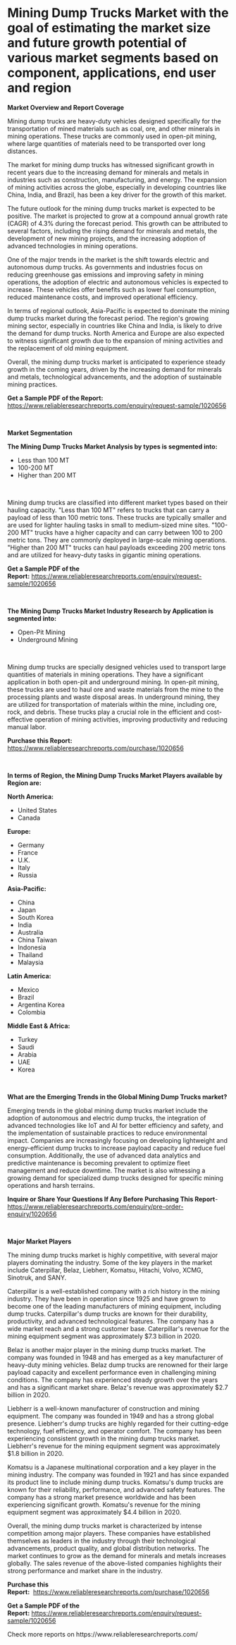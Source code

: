 <p><h1>Mining Dump Trucks Market with the goal of estimating the market size and future growth potential of various market segments based on component, applications, end user and region</h1></p><p><strong>Market Overview and Report Coverage</strong></p>
<p><p>Mining dump trucks are heavy-duty vehicles designed specifically for the transportation of mined materials such as coal, ore, and other minerals in mining operations. These trucks are commonly used in open-pit mining, where large quantities of materials need to be transported over long distances.</p><p>The market for mining dump trucks has witnessed significant growth in recent years due to the increasing demand for minerals and metals in industries such as construction, manufacturing, and energy. The expansion of mining activities across the globe, especially in developing countries like China, India, and Brazil, has been a key driver for the growth of this market.</p><p>The future outlook for the mining dump trucks market is expected to be positive. The market is projected to grow at a compound annual growth rate (CAGR) of 4.3% during the forecast period. This growth can be attributed to several factors, including the rising demand for minerals and metals, the development of new mining projects, and the increasing adoption of advanced technologies in mining operations.</p><p>One of the major trends in the market is the shift towards electric and autonomous dump trucks. As governments and industries focus on reducing greenhouse gas emissions and improving safety in mining operations, the adoption of electric and autonomous vehicles is expected to increase. These vehicles offer benefits such as lower fuel consumption, reduced maintenance costs, and improved operational efficiency.</p><p>In terms of regional outlook, Asia-Pacific is expected to dominate the mining dump trucks market during the forecast period. The region's growing mining sector, especially in countries like China and India, is likely to drive the demand for dump trucks. North America and Europe are also expected to witness significant growth due to the expansion of mining activities and the replacement of old mining equipment.</p><p>Overall, the mining dump trucks market is anticipated to experience steady growth in the coming years, driven by the increasing demand for minerals and metals, technological advancements, and the adoption of sustainable mining practices.</p></p>
<p><strong>Get a Sample PDF of the Report:</strong> <a href="https://www.reliableresearchreports.com/enquiry/request-sample/1020656">https://www.reliableresearchreports.com/enquiry/request-sample/1020656</a></p>
<p>&nbsp;</p>
<p><strong>Market Segmentation</strong></p>
<p><strong>The Mining Dump Trucks Market Analysis by types is segmented into:</strong></p>
<p><ul><li>Less than 100 MT</li><li>100-200 MT</li><li>Higher than 200 MT</li></ul></p>
<p>&nbsp;</p>
<p><p>Mining dump trucks are classified into different market types based on their hauling capacity. "Less than 100 MT" refers to trucks that can carry a payload of less than 100 metric tons. These trucks are typically smaller and are used for lighter hauling tasks in small to medium-sized mine sites. "100-200 MT" trucks have a higher capacity and can carry between 100 to 200 metric tons. They are commonly deployed in large-scale mining operations. "Higher than 200 MT" trucks can haul payloads exceeding 200 metric tons and are utilized for heavy-duty tasks in gigantic mining operations.</p></p>
<p><strong>Get a Sample PDF of the Report:</strong>&nbsp;<a href="https://www.reliableresearchreports.com/enquiry/request-sample/1020656">https://www.reliableresearchreports.com/enquiry/request-sample/1020656</a></p>
<p>&nbsp;</p>
<p><strong>The Mining Dump Trucks Market Industry Research by Application is segmented into:</strong></p>
<p><ul><li>Open-Pit Mining</li><li>Underground Mining</li></ul></p>
<p>&nbsp;</p>
<p><p>Mining dump trucks are specially designed vehicles used to transport large quantities of materials in mining operations. They have a significant application in both open-pit and underground mining. In open-pit mining, these trucks are used to haul ore and waste materials from the mine to the processing plants and waste disposal areas. In underground mining, they are utilized for transportation of materials within the mine, including ore, rock, and debris. These trucks play a crucial role in the efficient and cost-effective operation of mining activities, improving productivity and reducing manual labor.</p></p>
<p><strong>Purchase this Report:</strong>&nbsp; <a href="https://www.reliableresearchreports.com/purchase/1020656">https://www.reliableresearchreports.com/purchase/1020656</a></p>
<p>&nbsp;</p>
<p><strong>In terms of Region, the Mining Dump Trucks Market Players available by Region are:</strong></p>
<p>
    <p> <strong> North America: </strong>
        <ul>
            <li>United States</li>
            <li>Canada</li>
        </ul>
        </p> 
    <p> <strong> Europe: </strong>
        <ul>
            <li>Germany</li>
            <li>France</li>
            <li>U.K.</li>
            <li>Italy</li>
            <li>Russia</li>
        </ul>
        </p> 
    <p> <strong> Asia-Pacific: </strong>
        <ul>
            <li>China</li>
            <li>Japan</li>
            <li>South Korea</li>
            <li>India</li>
            <li>Australia</li>
            <li>China Taiwan</li>
            <li>Indonesia</li>
            <li>Thailand</li>
            <li>Malaysia</li>
        </ul>
        </p> 
    <p> <strong> Latin America: </strong>
        <ul>
            <li>Mexico</li>
            <li>Brazil</li>
            <li>Argentina Korea</li>
            <li>Colombia</li>
        </ul>
        </p> 
    <p> <strong> Middle East & Africa: </strong>
        <ul>
            <li>Turkey</li>
            <li>Saudi</li>
            <li>Arabia</li>
            <li>UAE</li>
            <li>Korea</li>
        </ul>
    </p>
    </p>
<p>&nbsp;</p>
<p><strong>What are the Emerging Trends in the Global Mining Dump Trucks market?</strong></p>
<p><p>Emerging trends in the global mining dump trucks market include the adoption of autonomous and electric dump trucks, the integration of advanced technologies like IoT and AI for better efficiency and safety, and the implementation of sustainable practices to reduce environmental impact. Companies are increasingly focusing on developing lightweight and energy-efficient dump trucks to increase payload capacity and reduce fuel consumption. Additionally, the use of advanced data analytics and predictive maintenance is becoming prevalent to optimize fleet management and reduce downtime. The market is also witnessing a growing demand for specialized dump trucks designed for specific mining operations and harsh terrains.</p></p>
<p><strong>Inquire or Share Your Questions If Any Before Purchasing This Report</strong>- <a href="https://www.reliableresearchreports.com/enquiry/pre-order-enquiry/1020656">https://www.reliableresearchreports.com/enquiry/pre-order-enquiry/1020656</a></p>
<p>&nbsp;</p>
<p><strong>Major Market Players</strong></p>
<p><p>The mining dump trucks market is highly competitive, with several major players dominating the industry. Some of the key players in the market include Caterpillar, Belaz, Liebherr, Komatsu, Hitachi, Volvo, XCMG, Sinotruk, and SANY.</p><p>Caterpillar is a well-established company with a rich history in the mining industry. They have been in operation since 1925 and have grown to become one of the leading manufacturers of mining equipment, including dump trucks. Caterpillar's dump trucks are known for their durability, productivity, and advanced technological features. The company has a wide market reach and a strong customer base. Caterpillar's revenue for the mining equipment segment was approximately $7.3 billion in 2020.</p><p>Belaz is another major player in the mining dump trucks market. The company was founded in 1948 and has emerged as a key manufacturer of heavy-duty mining vehicles. Belaz dump trucks are renowned for their large payload capacity and excellent performance even in challenging mining conditions. The company has experienced steady growth over the years and has a significant market share. Belaz's revenue was approximately $2.7 billion in 2020.</p><p>Liebherr is a well-known manufacturer of construction and mining equipment. The company was founded in 1949 and has a strong global presence. Liebherr's dump trucks are highly regarded for their cutting-edge technology, fuel efficiency, and operator comfort. The company has been experiencing consistent growth in the mining dump trucks market. Liebherr's revenue for the mining equipment segment was approximately $1.8 billion in 2020.</p><p>Komatsu is a Japanese multinational corporation and a key player in the mining industry. The company was founded in 1921 and has since expanded its product line to include mining dump trucks. Komatsu's dump trucks are known for their reliability, performance, and advanced safety features. The company has a strong market presence worldwide and has been experiencing significant growth. Komatsu's revenue for the mining equipment segment was approximately $4.4 billion in 2020.</p><p>Overall, the mining dump trucks market is characterized by intense competition among major players. These companies have established themselves as leaders in the industry through their technological advancements, product quality, and global distribution networks. The market continues to grow as the demand for minerals and metals increases globally. The sales revenue of the above-listed companies highlights their strong performance and market share in the industry.</p></p>
<p><strong>Purchase this Report:</strong>&nbsp;&nbsp;<a href="https://www.reliableresearchreports.com/purchase/1020656">https://www.reliableresearchreports.com/purchase/1020656</a></p>
<p></p>
<p><strong>Get a Sample PDF of the Report:</strong>&nbsp;<a href="https://www.reliableresearchreports.com/enquiry/request-sample/1020656">https://www.reliableresearchreports.com/enquiry/request-sample/1020656</a></p>
<p>Check more reports on https://www.reliableresearchreports.com/</p>